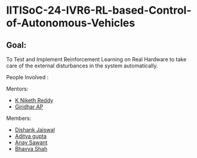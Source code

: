 # IITISoC-24-IVR6-RL-based-Control-of-Autonomous-Vehicles

## Goal:
To Test and Implement Reinforcement Learning on Real Hardware to take care of the external disturbances in the system automatically. 

People Involved : 

Mentors:
- [K Niketh Reddy](https://github.com/niketh457)
- [Giridhar AP](https://github.com/Giri-is-coding)

Members:
<br>
- [Dishank Jaiswal](https://github.com/DishankJ)
- [Aditya gupta](https://github.com/Aditya-Guptaaa)
- [Anay Sawant](https://github.com/Anay-Sawant)
- [Bhavya Shah](https://github.com/Bhavya05shah)
